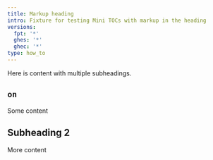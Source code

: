 ```yaml
---
title: Markup heading
intro: Fixture for testing Mini TOCs with markup in the heading
versions:
  fpt: '*'
  ghes: '*'
  ghec: '*'
type: how_to
---
```


Here is content with multiple subheadings.


## `on`

Some content

## Subheading 2

More content
